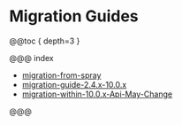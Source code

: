 <a id="migration-guides-scala"></a>
# Migration Guides

@@toc { depth=3 }

@@@ index

* [migration-from-spray](migration-from-spray.md)
* [migration-guide-2.4.x-10.0.x](migration-guide-2.4.x-10.0.x.md)
* [migration-within-10.0.x-Api-May-Change](migration-within-10.0.x-Api-May-Change.md)

@@@
